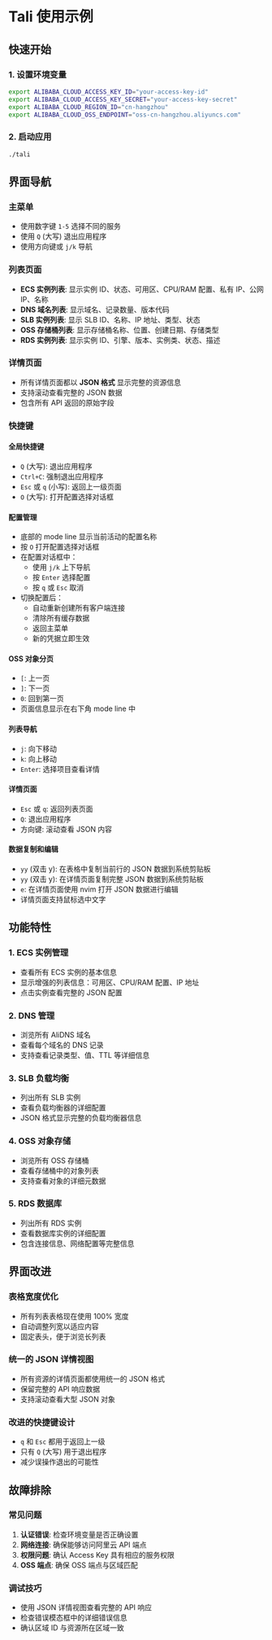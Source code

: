 # Tali 使用示例

## 快速开始

### 1. 设置环境变量

```bash
export ALIBABA_CLOUD_ACCESS_KEY_ID="your-access-key-id"
export ALIBABA_CLOUD_ACCESS_KEY_SECRET="your-access-key-secret"
export ALIBABA_CLOUD_REGION_ID="cn-hangzhou"
export ALIBABA_CLOUD_OSS_ENDPOINT="oss-cn-hangzhou.aliyuncs.com"
```

### 2. 启动应用

```bash
./tali
```

## 界面导航

### 主菜单
- 使用数字键 `1-5` 选择不同的服务
- 使用 `Q` (大写) 退出应用程序
- 使用方向键或 `j/k` 导航

### 列表页面
- **ECS 实例列表**: 显示实例 ID、状态、可用区、CPU/RAM 配置、私有 IP、公网 IP、名称
- **DNS 域名列表**: 显示域名、记录数量、版本代码
- **SLB 实例列表**: 显示 SLB ID、名称、IP 地址、类型、状态
- **OSS 存储桶列表**: 显示存储桶名称、位置、创建日期、存储类型
- **RDS 实例列表**: 显示实例 ID、引擎、版本、实例类、状态、描述

### 详情页面
- 所有详情页面都以 **JSON 格式** 显示完整的资源信息
- 支持滚动查看完整的 JSON 数据
- 包含所有 API 返回的原始字段

### 快捷键

#### 全局快捷键
- `Q` (大写): 退出应用程序
- `Ctrl+C`: 强制退出应用程序
- `Esc` 或 `q` (小写): 返回上一级页面
- `O` (大写): 打开配置选择对话框

#### 配置管理
- 底部的 mode line 显示当前活动的配置名称
- 按 `O` 打开配置选择对话框
- 在配置对话框中：
  - 使用 `j/k` 上下导航
  - 按 `Enter` 选择配置
  - 按 `q` 或 `Esc` 取消
- 切换配置后：
  - 自动重新创建所有客户端连接
  - 清除所有缓存数据
  - 返回主菜单
  - 新的凭据立即生效

#### OSS 对象分页
- `[`: 上一页
- `]`: 下一页
- `0`: 回到第一页
- 页面信息显示在右下角 mode line 中

#### 列表导航
- `j`: 向下移动
- `k`: 向上移动
- `Enter`: 选择项目查看详情

#### 详情页面
- `Esc` 或 `q`: 返回列表页面
- `Q`: 退出应用程序
- 方向键: 滚动查看 JSON 内容

#### 数据复制和编辑
- `yy` (双击 y): 在表格中复制当前行的 JSON 数据到系统剪贴板
- `yy` (双击 y): 在详情页面复制完整 JSON 数据到系统剪贴板
- `e`: 在详情页面使用 nvim 打开 JSON 数据进行编辑
- 详情页面支持鼠标选中文字

## 功能特性

### 1. ECS 实例管理
- 查看所有 ECS 实例的基本信息
- 显示增强的列表信息：可用区、CPU/RAM 配置、IP 地址
- 点击实例查看完整的 JSON 配置

### 2. DNS 管理
- 浏览所有 AliDNS 域名
- 查看每个域名的 DNS 记录
- 支持查看记录类型、值、TTL 等详细信息

### 3. SLB 负载均衡
- 列出所有 SLB 实例
- 查看负载均衡器的详细配置
- JSON 格式显示完整的负载均衡器信息

### 4. OSS 对象存储
- 浏览所有 OSS 存储桶
- 查看存储桶中的对象列表
- 支持查看对象的详细元数据

### 5. RDS 数据库
- 列出所有 RDS 实例
- 查看数据库实例的详细配置
- 包含连接信息、网络配置等完整信息

## 界面改进

### 表格宽度优化
- 所有列表表格现在使用 100% 宽度
- 自动调整列宽以适应内容
- 固定表头，便于浏览长列表

### 统一的 JSON 详情视图
- 所有资源的详情页面都使用统一的 JSON 格式
- 保留完整的 API 响应数据
- 支持滚动查看大型 JSON 对象

### 改进的快捷键设计
- `q` 和 `Esc` 都用于返回上一级
- 只有 `Q` (大写) 用于退出程序
- 减少误操作退出的可能性

## 故障排除

### 常见问题
1. **认证错误**: 检查环境变量是否正确设置
2. **网络连接**: 确保能够访问阿里云 API 端点
3. **权限问题**: 确认 Access Key 具有相应的服务权限
4. **OSS 端点**: 确保 OSS 端点与区域匹配

### 调试技巧
- 使用 JSON 详情视图查看完整的 API 响应
- 检查错误模态框中的详细错误信息
- 确认区域 ID 与资源所在区域一致 